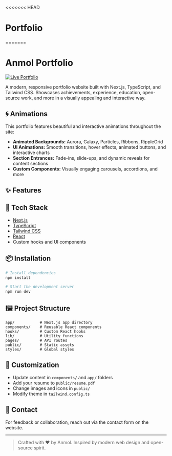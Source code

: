 <<<<<<< HEAD
# Portfolio
=======

# Anmol Portfolio

[![Live Portfolio](https://img.shields.io/badge/Live%20Site-anmolxportfolio.netlify.app-brightgreen?style=for-the-badge)](https://anmolxportfolio.netlify.app)

A modern, responsive portfolio website built with Next.js, TypeScript, and Tailwind CSS. Showcases achievements, experience, education, open-source work, and more in a visually appealing and interactive way.

## 🌀 Animations
This portfolio features beautiful and interactive animations throughout the site:
- **Animated Backgrounds:** Aurora, Galaxy, Particles, Ribbons, RippleGrid
- **UI Animations:** Smooth transitions, hover effects, animated buttons, and interactive charts
- **Section Entrances:** Fade-ins, slide-ups, and dynamic reveals for content sections
- **Custom Components:** Visually engaging carousels, accordions, and more

## ✨ Features

## 🚀 Tech Stack
- [Next.js](https://nextjs.org/)
- [TypeScript](https://www.typescriptlang.org/)
- [Tailwind CSS](https://tailwindcss.com/)
- [React](https://react.dev/)
- Custom hooks and UI components

## 📦 Installation

```bash
# Install dependencies
npm install

# Start the development server
npm run dev
```

## 🖼️ Project Structure
```
app/           # Next.js app directory
components/    # Reusable React components
hooks/         # Custom React hooks
lib/           # Utility functions
pages/         # API routes
public/        # Static assets
styles/        # Global styles
```

## 📝 Customization
- Update content in `components/` and `app/` folders
- Add your resume to `public/resume.pdf`
- Change images and icons in `public/`
- Modify theme in `tailwind.config.ts`

## 📧 Contact
For feedback or collaboration, reach out via the contact form on the website.

---

> Crafted with ❤️ by Anmol. Inspired by modern web design and open-source spirit.

